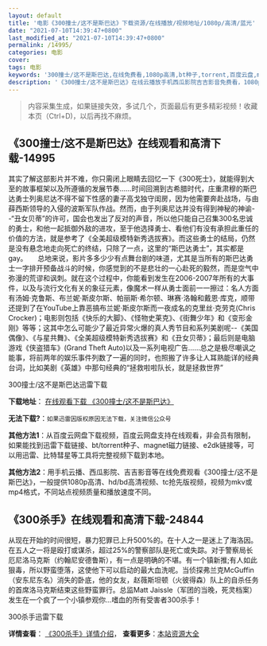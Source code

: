 ```yaml
---
layout: default
title: '电影《300撞士/这不是斯巴达》下载资源/在线播放/视频地址/1080p/高清/蓝光'
date: "2021-07-10T14:39:47+0800"
last_modified_at: "2021-07-10T14:39:47+0800"
permalink: /14995/
categories: 电影
cover:
tags: 电影
keywords: '300撞士/这不是斯巴达,在线免费看,1080p高清,bt种子,torrent,百度云盘,magnet,磁力链,迅雷下载资源'
description: '《300撞士/这不是斯巴达》在线云播放手机西瓜影院吉吉影音免费看，1080p高清bd/hd未删减完整版和tc抢先枪版，mkv/mp4格式，附带bt/torrent种子、magnet/磁力链、百度云盘、网盘资源迅雷下载链接'
---
```


>内容采集生成，如果链接失效，多试几个，页面最后有更多精彩视频！收藏本页（Ctrl+D)，以后再找不麻烦。


## 《300撞士/这不是斯巴达》在线观看和高清下载-14995

其实了解这部影片并不难，你只需闭上眼睛去回忆一下《300死士》，就能得到大至的故事框架以及所遵循的发展节奏……时间回溯到古希腊时代，庄重肃穆的斯巴达勇士列奥尼达不得不留下性感的妻子高戈独守闺房，因为他需要奔赴战场，与由薛西斯领导的入侵的波斯军队作战。然而，由于列奥尼达并没有得到神秘的神谕--“丑女贝蒂”的许可，国会也发出了反对的声音，所以他只能自己召集300名忠诚的勇士，和他一起抵御外敌的进攻，至于他选择勇士、看他们有没有承担此重任的价值的方法，就是参考了《全美超级模特新秀选拔赛》。而这些勇士的结局，仍然是没有悬念地走向死亡的终结，只除了一点，这里的“斯巴达勇士”，其实都是gay。　　总地来说，影片多多少少有点舞台剧的味道，尤其是当所有的斯巴达勇士一字排开预备战斗的时候，你感觉到的不是悲壮的一心赴死的毅然，而是空气中弥漫的荒谬和讽刺。就在这个过程中，你能看到发生在2006-2007年所有的大事件，以及与流行文化有关的象征元素，像魔术一样从勇士面前一一擦过：名人方面有汤姆·克鲁斯、布兰妮·斯皮尔斯、帕丽斯·希尔顿、琳赛·洛翰和戴恩·库克，顺带还提到了在YouTube上靠恶搞布兰妮·斯皮尔斯而一夜成名的克里丝·克劳克(Chris Crocker)；电影则包括《快乐的大脚》、《怪物史莱克》、《街舞少年》和《变形金刚》等等；这其中怎么可能少了最近异常火爆的真人秀节目和系列美剧呢--《美国偶像》、《与星共舞》、《全美超级模特新秀选拔赛》和《丑女贝蒂》；最后则是电脑游戏《侠盗猎车》(Grand Theft Auto)以及一系列电视广告……总之是极尽嘲讽之能事，将前两年的娱乐事件列数了一遍的同时，也照搬了许多让人耳熟能详的经典台词，比如美剧《英雄》中那句经典的“拯救啦啦队长，就是拯救世界”


300撞士/这不是斯巴达迅雷下载

**下载地址**： [在线观看下载 《300撞士/这不是斯巴达》](https://www.993dy.com//vod-detail-id-21580.html) 


**无法下载?**：`如果迅雷因版权原因无法下载，关注微信公众号 `

**其他方法1**：从百度云网盘下载视频，百度云网盘支持在线观看，非会员有限制，如果能找到迅雷下载链接、bt/torrent种子、magnet磁力链接、e2dk链接等，可以用迅雷、比特彗星等工具将完整视频下载到本地。

**其他方法2**：用手机云播、西瓜影院、吉吉影音等在线免费观看《300撞士/这不是斯巴达》，一般提供1080p高清、hd/bd高清视频、tc抢先版视频，视频为mkv或mp4格式，不同站点视频质量和播放速度不同。


## 《300杀手》在线观看和高清下载-24844

从现在开始的时间很短，暴力犯罪已上升500%的。在十人之一是迷上了海洛因。在五人之一将是殴打或谋杀，超过25%的警察部队是死亡或失踪。对于警察局长厄尼洛马克斯（约翰尼安德鲁斯），有一点是明确的不堪。有一个镇新推;有人如此狠毒，所以野蛮堕落，这使他下可以启动的最大血洗呢。当侦探弗兰克McGuffin（安东尼东名）消失的卧底，他的女友，赵薇斯坦顿（火彼得森）队上的自杀任务的首席洛马克斯结束这些野蛮罪行。总监Matt Jaissle（军团的当晚，死灵档案）发生在一个疯了一个小镇参观你...嗜血的所有受害者300杀手！


300杀手迅雷下载

**详情查看**： [《300杀手》详情介绍](/movie/24844/)， **查看更多**：[本站资源大全](/movie/t/all/)

